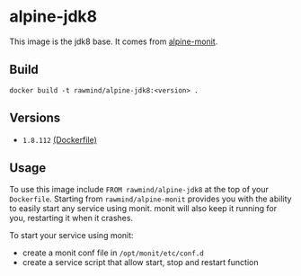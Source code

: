 alpine-jdk8
=============

This image is the jdk8 base. It comes from [alpine-monit][alpine-monit].

## Build

```
docker build -t rawmind/alpine-jdk8:<version> .
```

## Versions

- `1.8.112` [(Dockerfile)](https://github.com/rawmind0/alpine-jdk8/blob/1.8.112/Dockerfile)


## Usage

To use this image include `FROM rawmind/alpine-jdk8` at the top of your `Dockerfile`. Starting from `rawmind/alpine-monit` provides you with the ability to easily start any service using monit. monit will also keep it running for you, restarting it when it crashes.

To start your service using monit:

- create a monit conf file in `/opt/monit/etc/conf.d`
- create a service script that allow start, stop and restart function

[alpine-monit]: https://github.com/rawmind0/alpine-monit/
[jdk8]: http://www.oracle.com/technetwork/java/javase/downloads/jdk8-downloads-2133151.html